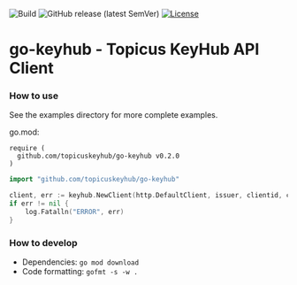 ![Build](https://github.com/topicuskeyhub/go-keyhub/workflows/Build/badge.svg?branch=master)
![GitHub release (latest SemVer)](https://img.shields.io/github/v/release/topicuskeyhub/go-keyhub?label=Release)
[![License](https://img.shields.io/badge/License-Apache%202.0-blue.svg)](https://opensource.org/licenses/Apache-2.0)

# go-keyhub - Topicus KeyHub API Client

### How to use

See the examples directory for more complete examples.

go.mod:
```
require (
  github.com/topicuskeyhub/go-keyhub v0.2.0
)
```

```go
import "github.com/topicuskeyhub/go-keyhub"

client, err := keyhub.NewClient(http.DefaultClient, issuer, clientid, clientsecret)
if err != nil {
    log.Fatalln("ERROR", err)
}

```

### How to develop
* Dependencies: `go mod download`
* Code formatting: `gofmt -s -w .`
